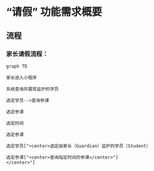 # “请假” 功能需求概要

## 流程

### 家长请假流程：

```mermaid
graph TD

家长进入小程序

系统查询并展现监护的学员

选定学员-->查询参课

选定参课

选定时间

选定参课

选定学员["<center>选定由家长（Guardian）监护的学员（Student）

选定参课["<center>查询指定时间的参课</center>"]
</center>"]

```
<!--stackedit_data:
eyJoaXN0b3J5IjpbMTk0NzQzNDQ4MiwxOTY5NTc4NDYxLC0yMT
A5NDczNjMyLDY1Mzg3NjYxLDIzNjg0MzQzLDIxMDM5MjMzMjIs
ODMyNTU4NDk0LC0xMzAwMjA5OTU0LDczMDk5ODExNl19
-->